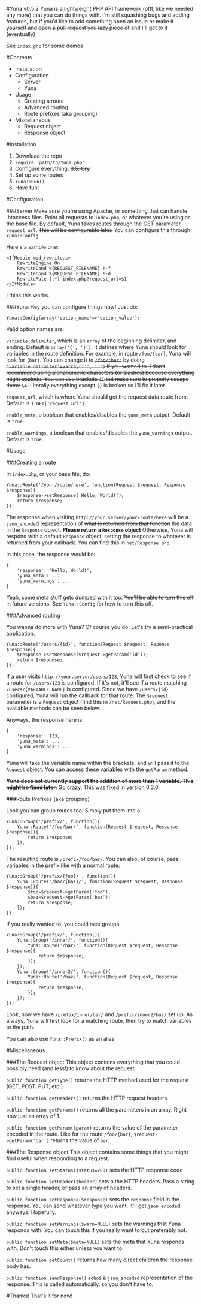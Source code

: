 #Yuna v0.5.2
Yuna is a lightweight PHP API framework (pfft, like we needed any more) that you can do things with.
I'm still squashing bugs and adding features, but if you'd like to add something open an issue ~~or make it yourself and open a pull request you lazy piece of~~ and I'll get to it (eventually)

See `index.php` for some demos

#Contents
- Installation
- Configuration
	- Server
	- Yuna
- Usage
	- Creating a route
	- Advanced routing
	- Route prefixes (aka grouping)
- Miscellaneous
	- Request object
	- Response object

#Installation
1. Download the repo
2. `require 'path/to/Yuna.php'`
3. Configure everything.
~~3.5. Cry~~
4. Set up some routes
5. `Yuna::Run()`
6. Have fun!

#Configuration

###Server
Make sure you're using Apache, or something that can handle .htaccess files. Point all requests to `index.php`, or whatever you're using as the base file.
By default, Yuna takes routes through the GET parameter `request_url`. ~~This will be configurable later.~~ You can configure this through `Yuna::Config`

Here's a sample one:
```
<IfModule mod_rewrite.c>
	RewriteEngine On
	RewriteCond %{REQUEST_FILENAME} !-f
	RewriteCond %{REQUEST_FILENAME} !-d
	RewriteRule (.*) index.php?request_url=$1
</IfModule>
```
I think this works.

###Yuna
Hey you can configure things now! Just do:
```
Yuna::Config(array('option_name'=>'option_value');
```

Valid option names are:

`variable_delimiter`, which is an `array` of the beginning delimiter, and ending. Default is `array('{', '}')`. It defines where Yuna should look for variables in the route definition. For example, in route `/foo/{bar}`, Yuna will look for `{bar}`. ~~You can change it to `/foo/:bar:` by doing `'variable_delimiter'=>array(':', ':')` if you wanted to. I don't recommend using alphanumeric characters (or slashes) because everything might explode. You can use brackets `()` but make sure to properly escape them: `\(`.~~ Literally everything except `{}` is broken so I'll fix it later.

`request_url`, which is where Yuna should get the request data route from. Default is `$_GET['request_url']`.

`enable_meta`, a boolean that enables/disables the `yuna_meta` output. Default is `true`.

`enable_warnings`, a boolean that enables/disables the `yuna_warnings` output. Default is `true`.

#Usage

###Creating a route

In `index.php`, or your base file, do:
```
Yuna::Route('/your/route/here', function(Request $request, Response $response){
	$response->setResponse('Hello, World!');
	return $response;
});
```

The response when visiting `http://your.server/your/route/here` will be a `json_encode`d representation of ~~what is returned from that function~~ the data in the `Response` object.
**Please return a `Response` object** Otherwise, Yuna will respond with a default `Response` object, setting the response to whatever is returned from your callback. You can find this in `net/Response.php`.

In this case, the response would be:

```
{
	'response': 'Hello, World!',
	'yuna_meta': ...
	'yuna_warnings': ...
}
```
Yeah, some meta stuff gets dumped with it too. ~~You'll be able to turn this off in future versions~~. See `Yuna::Config` for how to turn this off.

###Advanced routing

You wanna do more with Yuna? Of course you do. Let's try a semi-practical application.

```
Yuna::Route('/users/{id}', function(Request $request, Reponse $response){
	$response->setResponse($request->getParam('id'));
	return $response;
});
```

If a user visits `http://your.server/users/123`, Yuna will first check to see if a route for `/users/123` is configured. If it's not, it'll see if a route matching `/users/{VARIABLE_NAME}` is configured. Since we have `/users/{id}` configured, Yuna will run the callback for that route. The `$request` parameter is a `Request` object (find this in `/net/Request.php`), and the available methods can be seen below.

Anyways, the response here is:
```
{
	'response': 123,
	'yuna_meta': ...
	'yuna_warnings': ...
}
```
Yuna will take the variable name within the brackets, and will pass it to the `Request` object. You can access these variables with the `getParam` method.

~~**Yuna does not currently support the addition of more than 1 variable. This might be fixed later.**~~
Go crazy. This was fixed in version 0.3.0.

###Route Prefixes (aka grouping)

Look you can group routes too! Simply put them into a:

```
Yuna::Group('/prefix/', function(){
	Yuna::Route('/foo/bar/', function(Request $request, Response $response)){
		return $response;
	});
});
```

The resulting route is `/prefix/foo/bar/`. You can also, of course, pass variables in the prefix like with a normal route:

```
Yuna::Group('/prefix/{foo}/', function(){
	Yuna::Route('/bar/{baz}/', function(Request $request, Response $response)){
		$foo=$request->getParam('foo');
		$baz=$request->getParam('baz');
		return $response;
	});
});
```

If you really wanted to, you could nest groups:

```
Yuna::Group('/prefix/', function(){
	Yuna::Group('/inner/', function(){
		Yuna::Route('/bar/', function(Request $request, Response $response){
			return $response;
		});
	});
	Yuna::Group('/inner2/', function(){
		Yuna::Route('/baz/', function(Request $request, Response $response){
			return $response;
		});
	});
});
```

Look, now we have `/prefix/inner/bar/` and `/prefix/inner2/baz/` set up. As always, Yuna will first look for a matching route, then try to match variables to the path.

You can also use `Yuna::Prefix()` as an alias.

#Miscellaneous

###The Request object
This object contains everything that you could possibly need (and less!) to know about the request.

`public function getType()`        returns the HTTP method used for the request (GET, POST, PUT, etc.)

`public function getHeaders()`     returns the HTTP request headers

`public function getParams()`      returns all the parameters in an array. Right now just an array of 1.

`public function getParam($param)` returns the value of the parameter encoded in the route. Like for the route `/foo/{bar}`, `$request->getParam('bar')` returns the value of `bar`;

###The Response object
This object contains some things that you might find useful when responding to a request.

`public function setStatus($status=200)`  sets the HTTP response code

`public function setHeader($header)`      sets a the HTTP headers. Pass a string to set a single header, or pass an array of headers.

`public function setResponse($response)`  sets the `response` field in the response. You can send whatever type you want. It'll get `json_encode`d anyways. Hopefully.

`public function setWarnings($warn=NULL)` sets the warnings that Yuna responds with. You can touch this if you really want to but preferably not.

`public function setMeta($meta=NULL)`     sets the meta that Yuna responds with. Don't touch this either unless you want to.

`public function getCount()`              returns how many direct children the response body has.

`public function sendResponse()`          `echo`s a `json_encoded` representation of the response. This is called automatically, so you don't have to.


#Thanks!
That's it for now!